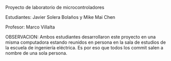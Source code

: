 Proyecto de laboratorio de microcontroladores

Estudiantes: Javier Solera Bolaños y Mike Mai Chen

Profesor: Marco Villalta


OBSERVACION: Ambos estudiantes desarrollaron este proyecto en una misma computadora estando reunidos en persona en la sala de estudios de la escuela de ingeniería eléctrica. Es por eso que todos los commit salen a nombre de una sola persona.

